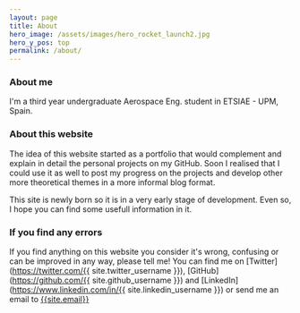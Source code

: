 ```yaml
---
layout: page
title: About
hero_image: /assets/images/hero_rocket_launch2.jpg
hero_y_pos: top
permalink: /about/
---
```


### About me

I'm a third year undergraduate Aerospace Eng. student in ETSIAE - UPM, Spain.  

### About this website

The idea of this website started as a portfolio that would complement and explain in detail the personal projects on my GitHub. Soon I realised that I could use it as well to post my progress on the projects and develop other more theoretical themes in a more informal blog format.

This site is newly born so it is in a very early stage of development. Even so, I hope you can find some usefull information in it.

### If you find any errors

If you find anything on this website you consider it's wrong, confusing or can be improved in any way, please tell me!
You can find me on [Twitter](https://twitter.com/{{ site.twitter_username }}), [GitHub](https://github.com/{{ site.github_username }}) and [LinkedIn](https://www.linkedin.com/in/{{ site.linkedin_username }}) or send me an email to  [{{site.email}}](mailto:{{site.email}})
